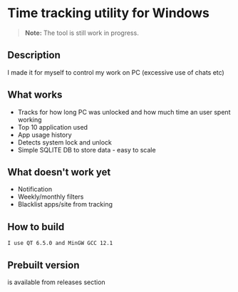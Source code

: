 # Time tracking utility for Windows

> **Note:** The tool is still work in progress.


## Description

I made it for myself to control my work on PC (excessive use of chats etc)


##  What works

* Tracks for how long PC was unlocked and how much time an user spent working
* Top 10 application used
* App usage history
* Detects system lock and unlock
* Simple SQLITE DB to store data - easy to scale


## What doesn't work yet

* Notification
* Weekly/monthly filters
* Blacklist apps/site from tracking

## How to build

    I use QT 6.5.0 and MinGW GCC 12.1

## Prebuilt version

is available from releases section

